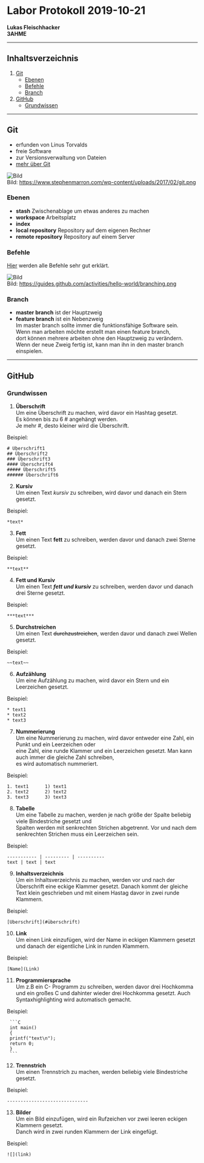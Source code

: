 # Labor Protokoll 2019-10-21
         
**Lukas Fleischhacker**       
**3AHME**   

----------------------------

## Inhaltsverzeichnis    
1) [Git](#git)  
   * [Ebenen](#ebenen)  
   * [Befehle](#befehle) 
   * [Branch](#branch)  
2) [GitHub](#github)
   * [Grundwissen](#grundwissen)

----------------------------

## Git  
* erfunden von Linus Torvalds  
* freie Software    
* zur Versionsverwaltung von Dateien  
* [mehr über Git](https://de.wikipedia.org/wiki/Git)  


![Bild](https://www.stephenmarron.com/wp-content/uploads/2017/02/git.png)  
Bild: https://www.stephenmarron.com/wp-content/uploads/2017/02/git.png  

### Ebenen  
* **stash** Zwischenablage um etwas anderes zu machen   
* **workspace** Arbeitsplatz  
* **index** 
* **local repository**  Repository auf dem eigenen Rechner  
* **remote repository** Repository auf einem Server  

### Befehle  
[Hier](http://ndpsoftware.com/git-cheatsheet.html#loc=remote_repo;) werden alle Befehle sehr gut erklärt.  

![Bild](https://guides.github.com/activities/hello-world/branching.png)  
Bild: https://guides.github.com/activities/hello-world/branching.png  

### Branch  
* **master branch** ist der Hauptzweig  
* **feature branch** ist ein Nebenzweig  
Im master branch sollte immer die funktionsfähige Software sein.  
Wenn man arbeiten möchte erstellt man einen feature branch,  
dort können mehrere arbeiten ohne den Hauptzweig zu verändern.  
Wenn der neue Zweig fertig ist, kann man ihn in den master branch einspielen.  

 
----------------------------
## GitHub  
 ### Grundwissen  
1) **Überschrift**  
  Um eine Überschrift zu machen, wird davor ein Hashtag gesetzt.   
  Es können bis zu 6 # angehängt werden.   
  Je mehr #, desto kleiner wird die Überschrift.  
  
  Beispiel:  
  
    # Überschrift1    
    ## Überschrift2    
    ### Überschrift3  
    #### Überschrift4  
    ##### Überschrift5  
    ###### Überschrift6
  
2) **Kursiv**  
  Um einen Text *kursiv* zu schreiben, wird davor und danach ein Stern gesetzt.  
  
 Beispiel:  
  
    *text*  
    
3) **Fett**  
  Um einen Text **fett** zu schreiben, werden davor und danach zwei Sterne gesetzt.  
  
 Beispiel:  
  
    **text**  
    
4) **Fett und Kursiv**  
  Um einen Text ***fett und kursiv*** zu schreiben, werden davor und danach drei Sterne gesetzt.  
  
 Beispiel:  
  
    ***text***  
    
5) **Durchstreichen**  
  Um einen Text ~~durchzustreichen~~, werden davor und danach zwei Wellen gesetzt.  
  
 Beispiel:  
  
    ~~text~~  
    
6) **Aufzählung**  
  Um eine Aufzählung zu machen, wird davor ein Stern und ein Leerzeichen gesetzt.  
  
 Beispiel:  
  
    * text1  
    * text2  
    * text3  
    
7) **Nummerierung**  
  Um eine Nummerierung zu machen, wird davor entweder eine Zahl, ein Punkt und ein Leerzeichen oder   
  eine Zahl, eine runde Klammer und ein Leerzeichen gesetzt. Man kann auch immer die gleiche Zahl schreiben,  
  es wird automatisch nummeriert.  
  
 Beispiel:  
 
    1. text1      1) text1  
    2. text2      2) text2  
    3. text3      3) text3  
    
8) **Tabelle**  
  Um eine Tabelle zu machen, werden je nach größe der Spalte beliebig viele Bindestriche gesetzt und  
  Spalten werden mit senkrechten Strichen abgetrennt. Vor und nach dem senkrechten Strichen muss ein Leerzeichen sein.  
  
 Beispiel:  
 
    ----------- | --------- | ----------    
    text | text | text   
 
9) **Inhaltsverzeichnis**  
  Um ein Inhaltsverzeichnis zu machen, werden vor und nach der Überschrift eine eckige Klammer gesetzt. 
  Danach kommt der gleiche Text klein geschrieben und mit einem Hastag davor in zwei runde Klammern.  
  
 Beispiel:  
 
    [Überschrift](#überschrift)  
    
10) **Link**  
   Um einen Link einzufügen, wird der Name in eckigen Klammern gesetzt und danach der eigentliche Link in runden Klammern.  

  Beispiel:  

    [Name](Link)  
    
11) **Programmiersprache**  
   Um z.B ein C- Programm zu schreiben, werden davor drei Hochkomma und ein großes C und dahinter wieder drei Hochkomma gesetzt. 
   Auch Syntaxhighlighting wird automatisch gemacht.
   
  Beispiel:  
  
     ```C  
     int main() 
     {
     printf("text\n");  
     return 0;  
     }  
     ```  
     
12) **Trennstrich**  
   Um einen Trennstrich zu machen, werden beliebig viele Bindestriche gesetzt.  
   
  Beispiel:  
  
    ------------------------------  
    

13) **Bilder**  
   Um ein Bild einzufügen, wird ein Rufzeichen vor zwei  leeren eckigen Klammern gesetzt.  
   Danch wird in zwei runden Klammern der Link eingefügt.  
   
  Beispiel:  
  
    ![](link)  
    
  

    
    
  
    

    
  
  
  
  
